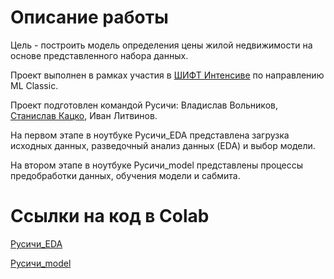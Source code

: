 # Описание работы

Цель - построить модель определения цены жилой недвижимости на основе представленного набора данных.

Проект выполнен в рамках участия в [ШИФТ Интенсиве](https://team.cft.ru/events/236) по направлению ML Classic.

Проект подготовлен командой Русичи: Владислав Вольников, [Станислав Кацко](https://t.me/StanislavKatsko), Иван Литвинов.

На первом этапе в ноутбуке Русичи_EDA представлена загрузка исходных данных, разведочный анализ данных (EDA) и выбор модели.

На втором этапе в ноутбуке Русичи_model представлены процессы предобработки данных, обучения модели и сабмита.

# Ссылки на код в Colab

[Русичи_EDA](https://colab.research.google.com/drive/11czCxoIhFAV23AQxFoE095_6LUiBuhoZ?usp=sharing)

[Русичи_model](https://colab.research.google.com/drive/1AmKsJ04enbfjfJBAL2jroyt8nGu9o9Ja?usp=sharing)
